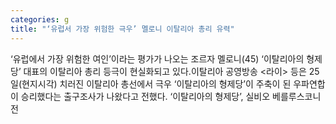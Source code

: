 ```yaml
---
categories: g
title: "‘유럽서 가장 위험한 극우’ 멜로니 이탈리아 총리 유력"
---
```

‘유럽에서 가장 위험한 여인’이라는 평가가 나오는 조르자 멜로니(45) ‘이탈리아의 형제당’ 대표의 이탈리아 총리 등극이 현실화되고 있다.이탈리아 공영방송 &lt;라이&gt; 등은 25일(현지시각) 치러진 이탈리아 총선에서 극우 ‘이탈리아의 형제당’이 주축이 된 우파연합이 승리했다는 출구조사가 나왔다고 전했다. ‘이탈리아의 형제당’, 실비오 베를루스코니 전